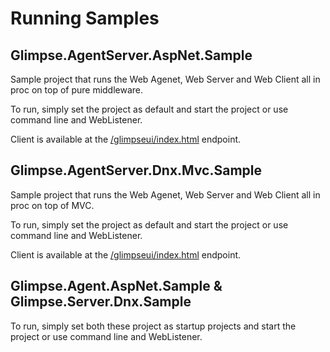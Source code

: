 
# Running Samples

## Glimpse.AgentServer.AspNet.Sample

Sample project that runs the Web Agenet, Web Server and Web Client all in proc on top of pure middleware. 

To run, simply set the project as default and start the project or use command line and WebListener.

Client is available at the [/glimpseui/index.html](/glimpseui/index.html) endpoint.

## Glimpse.AgentServer.Dnx.Mvc.Sample

Sample project that runs the Web Agenet, Web Server and Web Client all in proc on top of MVC. 

To run, simply set the project as default and start the project or use command line and WebListener.

Client is available at the [/glimpseui/index.html](/glimpseui/index.html) endpoint.

## Glimpse.Agent.AspNet.Sample & Glimpse.Server.Dnx.Sample

To run, simply set both these project as startup projects and start the project or use command line and WebListener.

